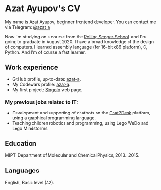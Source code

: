 # Azat Ayupov's CV
My name is Azat Ayupov, beginner frontend developer. You can contaсt me via Telegram: [@azat_a](https://t.me/azat_a)

Now I'm studying on a course from the [Rolling Scopes School](https://rs.school/), and I'm going to graduate in August 2020. I have a broad knowledge of the design of computers, I learned assembly language (for 16-bit x86 platform), C, Python. And I'm of course a fast learner.

## Work experience
* GitHub profile, up-to-date: [azat-a](https://github.com/azat-a).
* My Codewars profile: [azat-a](https://www.codewars.com/users/azat-a).
* My first project: [Singolo](https://azat-a.github.io/singolo/) web page.

### My previous jobs related to IT:
* Development and supporting of chatbots on the [Chat2Desk](https://chat2desk.com/) platform, using a graphical programming language.
* Teaching children robotics and programming, using Lego WeDo and Lego Mindstorms.

## Education
MIPT, Department of Molecular and Chemical Physics, 2013...2015.

## Languages
English, Basic level (A2).
